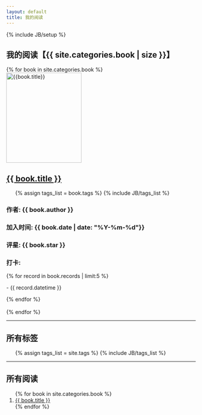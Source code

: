 ```yaml
---
layout: default
title: 我的阅读
---
```

{% include JB/setup %}
<div class="row">
    <div class="span9">
        <h2>我的阅读【{{ site.categories.book | size }}】</h2>
        {% for book in site.categories.book %}
            <div class="thumbnail row-fluid">
                <div class="span3">
                    <a href="{{ book.url }}"> 
                        <img style="width: 200px; height: 240px;" class="img-rounded" alt="{{book.title}}" src="{{ HOME_PATH }}book/covers/{{ book.cover }}">
                    </a>
                </div>
                <div class="caption span7">
                     <h2><a href="{{ book.url }}">{{ book.title }}</a></h2>
                     <ul class="tag_box inline">
                        {% assign tags_list = book.tags %}
                        {% include JB/tags_list %}
                     </ul>
                     <h3>作者: {{ book.author }}</h3>
                     <h3>加入时间: {{ book.date | date: "%Y-%m-%d"}}</h3>
                     <h3>评星: {{ book.star }}</h3>
                     <h3>打卡:</h3>
                     {% for record in book.records | limit:5 %}
                       <p> - {{ record.datetime }}</p>
                     {% endfor %}
                </div>
            </div>
            <br>
        {% endfor %}
    </div>
    <div class="span3">
        <hr>
        <div class="span3">
            <h2>所有标签</h2>
            <ul class="tag_box inline">
            {% assign tags_list = site.tags %}
            {% include JB/tags_list %}
            </ul>
        </div>
        <hr>
        <div class="span3">
            <h2>所有阅读</h2>
            <ol>
                {% for book in site.categories.book %}
                <li><a href="{{ book.url }}">{{ book.title }}</a></li>
                {% endfor %}
            </ol>
        </div>
    </div>
</div>


